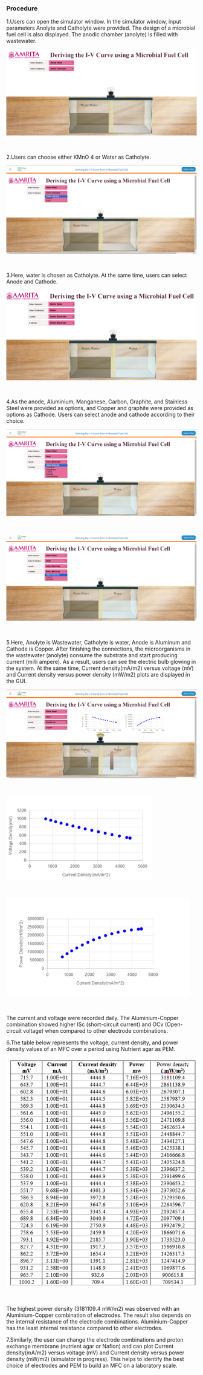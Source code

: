### Procedure

1.Users can open the simulator window. In the simulator window, input parameters Anolyte and Catholyte were provided. The design of a microbial fuel cell is also displayed. The anodic chamber (anolyte) is filled with wastewater.

<img src="images/p1.png" title="" />

&nbsp;



2.Users can choose either KMnO 4 or Water as Catholyte.

<img src="images/p2.png" title="" />

&nbsp;


 
3.Here, water is chosen as Catholyte. At the same time, users can select Anode and Cathode.
 
<img src="images/p3.png" title="" />

&nbsp;



4.As the anode, Aluminium, Manganese, Carbon, Graphite, and Stainless Steel were provided as options, and Copper and graphite were provided as options as Cathode. Users can select anode and cathode according to their choice.

 
<img src="images/p4.png" title="" />

&nbsp;

<img src="images/p5.png" title="" />

&nbsp;



5.Here, Anolyte is Wastewater, Catholyte is water, Anode is Aluminum and Cathode is Copper. After finishing the connections, the microorganisms in the wastewater (anolyte) consume the substrate and start producing current (milli ampere). As a result, users can see the electric bulb glowing in the system. At the same time, Current density(mA/m2) versus voltage (mV) and Current density versus power density (mW/m2) plots are displayed in the GUI. 

 
<img src="images/p6.png" title="" />

&nbsp;


<img src="images/p7.png" title="" />

&nbsp;


<img src="images/p8.png" title="" />

&nbsp;

The current and voltage were recorded daily. The Aluminium-Copper combination showed higher ISc (short-circuit current) and OCv (Open-circuit voltage) when compared to other electrode combinations. 

6.The table below represents the voltage, current density, and power density values of an MFC over a period using Nutrient agar as PEM. 

<img src="images/p9.png" title="" />

&nbsp;

The highest power density (3181109.4 mW/m2) was observed with an Aluminium-Copper combination of electrodes. The result also depends on the internal resistance of the electrode combinations. Aluminium-Copper has the least internal resistance compared to other electrodes. 

7.Similarly, the user can change the electrode combinations and proton exchange membrane (nutrient agar or Nafion) and can plot Current density(mA/m2) versus voltage (mV) and Current density versus power density (mW/m2) (simulator in progress). This helps to identify the best choice of electrodes and PEM to build an MFC on a laboratory scale.

